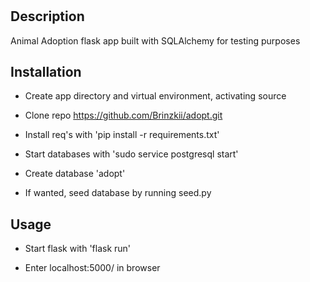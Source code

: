 # <Flask-Blogly>

## Description

Animal Adoption flask app built with SQLAlchemy for testing purposes

## Installation

-   Create app directory and virtual environment, activating source

-   Clone repo https://github.com/Brinzkii/adopt.git

-   Install req's with 'pip install -r requirements.txt'

-   Start databases with 'sudo service postgresql start'

-   Create database 'adopt'

-   If wanted, seed database by running seed.py

## Usage

-   Start flask with 'flask run'

-   Enter localhost:5000/ in browser
